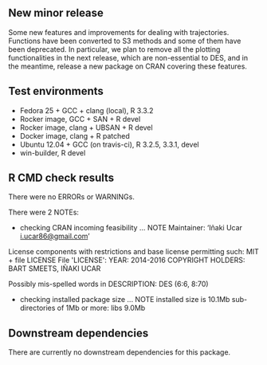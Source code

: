 ## New minor release

Some new features and improvements for dealing with trajectories. Functions have been converted to S3 methods and some of them have been deprecated. In particular, we plan to remove all the plotting functionalities in the next release, which are non-essential to DES, and in the meantime, release a new package on CRAN covering these features.

## Test environments

* Fedora 25 + GCC + clang (local), R 3.3.2
* Rocker image, GCC + SAN + R devel
* Rocker image, clang + UBSAN + R devel
* Docker image, clang + R patched
* Ubuntu 12.04 + GCC (on travis-ci), R 3.2.5, 3.3.1, devel
* win-builder, R devel

## R CMD check results

There were no ERRORs or WARNINGs.

There were 2 NOTEs:

* checking CRAN incoming feasibility ... NOTE
Maintainer: ‘Iñaki Ucar <i.ucar86@gmail.com>’

License components with restrictions and base license permitting such:
  MIT + file LICENSE
File 'LICENSE':
  YEAR: 2014-2016
  COPYRIGHT HOLDERS: BART SMEETS, IÑAKI UCAR

Possibly mis-spelled words in DESCRIPTION:
  DES (6:6, 8:70)

* checking installed package size ... NOTE
  installed size is  10.1Mb
  sub-directories of 1Mb or more:
    libs   9.0Mb

## Downstream dependencies

There are currently no downstream dependencies for this package.
